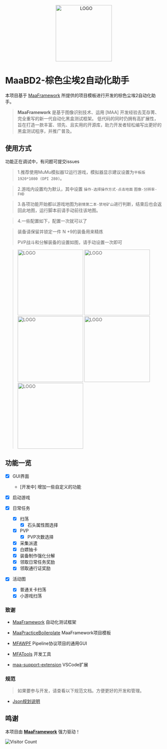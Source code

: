 <!-- markdownlint-disable MD033 MD041 -->
<p align="center">
  <img alt="LOGO" src="https://github.com/JZPPP/MaaBD2/blob/main/logo.png" width="180" height="180" />
</p>

# MaaBD2-棕色尘埃2自动化助手

</div>

本项目基于 [MaaFramework](https://github.com/MaaXYZ/MaaFramework) 所提供的项目模板进行开发的棕色尘埃2自动化助手。

> **MaaFramework** 是基于图像识别技术、运用 [MAA] 开发经验去芜存菁、完全重写的新一代自动化黑盒测试框架。
> 低代码的同时仍拥有高扩展性，旨在打造一款丰富、领先、且实用的开源库，助力开发者轻松编写出更好的黑盒测试程序，并推广普及。




## 使用方式

 
  功能正在调试中，有问题可提交issues

 > 1.推荐使用MuMu模拟器12运行游戏，模拟器显示建议设置为`平板版 1920*1080 (DPI 280)`。

 > 2.游戏内设置均为默认，其中设置 `操作-选择操作方式-点击地面` `图像-分辨率-FHD`

 > 3.各项功能开始都以游戏地图为`剧情第二本-禁地矿山`进行判断，结束后也会返回此地图，运行脚本前请手动前往该地图。

 > 4.一些配置如下，配置一次就可以了

 > 装备请保留并锁定一件 N +9的装备用来精炼
>
> PVP战斗和分解装备的设置如图，请手动设置一次即可

 > <img alt="LOGO" src="https://github.com/JZPPP/MaaBD2/blob/main/1.png"  width="210px"/>
 > <img alt="LOGO" src="https://github.com/JZPPP/MaaBD2/blob/main/2.png"  width="210px"/>
 > <img alt="LOGO" src="https://github.com/JZPPP/MaaBD2/blob/main/3.png"  width="210px"/>
 > <img alt="LOGO" src="https://github.com/JZPPP/MaaBD2/blob/main/4.png"  width="210px"/>
 > <img alt="LOGO" src="https://github.com/JZPPP/MaaBD2/blob/main/5.png"  width="210px"/>
 

## 功能一览

* [X] GUI界面 
  * [开发中] 增加一些自定义的功能

* [X] 启动游戏 

* [X] 日常任务
  * [X] 扫荡
    * [X] 石头属性图选择 
  * [X] PVP
    * [X] PVP次数选择
  * [X] 采集派遣 
  * [X] 白嫖抽卡 
  * [X] 装备制作强化分解 
  * [X] 领取日常任务奖励 
  * [X] 领取通行证奖励 

* [X] 活动图
  * [X] 普通关卡扫荡
  * [X] 小游戏扫荡

### 致谢

- [MaaFramework](https://github.com/MaaXYZ/MaaFramework) 自动化测试框架

- [MaaPracticeBoilerplate](https://github.com/MaaXYZ/MaaPracticeBoilerplate) MaaFramework项目模板

- [MFAWPF](https://github.com/SweetSmellFox/MFAWPF) Pipeline协议项目的通用GUI
- [MFATools](https://github.com/SweetSmellFox/MFATools) 开发工具
- [maa-support-extension](https://github.com/neko-para/maa-support-extension) VSCode扩展
### 规范
> 如果要参与开发，请查看以下规范文档。方便更好的开发和管理。

- [Json规划说明](/docs/Json文件说明.md)


## 鸣谢

本项目由 **[MaaFramework](https://github.com/MaaXYZ/MaaFramework)** 强力驱动！


![Visitor Count](https://profile-counter.glitch.me/JZPPP/count.svg)
